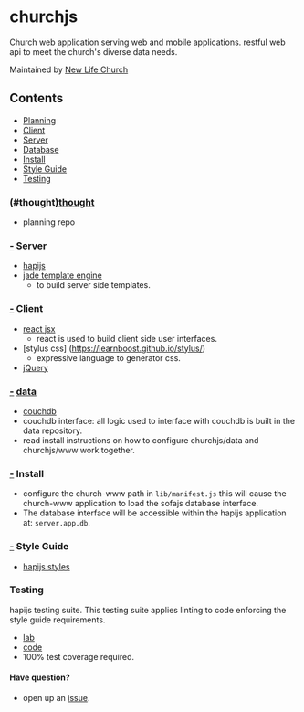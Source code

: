 # churchjs

Church web application serving web and mobile applications. 
restful web api to meet the church's diverse data needs.

Maintained by [New Life Church](http://newlife.global)

## Contents
  * [Planning](#thought)
  * [Client](#client)
  * [Server](#server)
  * [Database](#data)
  * [Install](#user-content-install)
  * [Style Guide](#styleGuide)
  * [Testing](#testing)

### <a name="thought"></a>(#thought)[thought](https://github.com/churchjs/thought)
  * planning repo 

### [-](#server) Server
  * [hapijs](https://hapijs.com)
  * [jade template engine](http://jade-lang.com/)
    - to build server side templates.

### [-](#client) Client
  * [react jsx](http://facebook.github.io/react/index.html)
    - react is used to build client side user interfaces.
  * [stylus css] (https://learnboost.github.io/stylus/)
    - expressive language to generator css.
  * [jQuery](http://jsquery.com) 

### [-](#data) [data](https://github.com/churchjs/data)
  * [couchdb](http://couchdb.apache.org) 
  * couchdb interface: all logic used to interface with couchdb
    is built in the data repository. 
  * read install instructions on how to configure churchjs/data and churchjs/www 
    work together. 

### [-](#install) Install
  * configure the church-www path in `lib/manifest.js` this will cause
    the church-www application to load the sofajs database interface.
  * The database interface will be accessible within the hapijs application at:
    `server.app.db`.

### [-](#styleguide) Style Guide
  * [hapijs styles](https://github.com/hapijs/contrib/blob/master/Style.md)


### <a name="user-content-testing"></a>Testing
  hapijs testing suite. This testing suite applies linting to code 
  enforcing the style guide requirements.
  * [lab](https://github.com/hapijs/lab)
  * [code](https://github.com/hapijs/code)
  * 100% test coverage required.

#### Have question?
  * open up an [issue](https://github.com/churchjs/www/issues).
